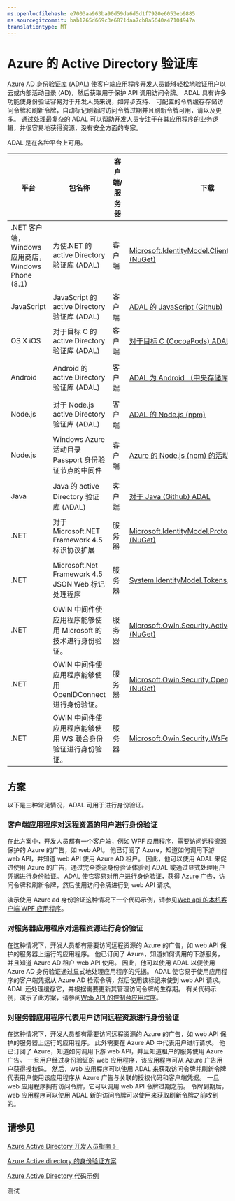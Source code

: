 ```yaml
---
ms.openlocfilehash: e7003aa963ba90d59da6d5d1f7920e6053eb9885
ms.sourcegitcommit: bab1265d669c3e6871daa7cb8a5640a47104947a
translationtype: MT
---
```

<properties
   pageTitle="Azure 的 Active Directory 验证库 |Microsoft Azure"
   description="Azure AD 身份验证库 (ADAL) 允许客户端应用程序开发人员可以很容易地验证用户以云或内部活动目录 (AD)，然后获取用于保护 API 调用访问令牌。"
   services="active-directory"
   documentationCenter=""
   authors="msmbaldwin"
   manager="mbaldwin"
   editor="mbaldwin" />
<tags
   ms.service="active-directory"
   ms.devlang="na"
   ms.topic="article"
   ms.tgt_pltfrm="na"
   ms.workload="identity"
   ms.date="08/11/2015"
   ms.author="mbaldwin" />

# Azure 的 Active Directory 验证库

Azure AD 身份验证库 (ADAL) 使客户端应用程序开发人员能够轻松地验证用户以云或内部活动目录 (AD)，然后获取用于保护 API 调用访问令牌。 ADAL 具有许多功能使身份验证容易对于开发人员来说，如异步支持、 可配置的令牌缓存存储访问令牌和刷新令牌，自动标记刷新时访问令牌过期并且刷新令牌可用，请以及更多。 通过处理最复杂的 ADAL 可以帮助开发人员专注于在其应用程序的业务逻辑，并很容易地获得资源，没有安全方面的专家。

ADAL 是在各种平台上可用。

|平台|包名称|客户端/服务器|下载|源代码|示例|
|---|---|---|---|---|---|
|.NET 客户端，Windows 应用商店，Windows Phone (8.1)|为使.NET 的 active Directory 验证库 (ADAL)|客户端|[Microsoft.IdentityModel.Clients.ActiveDirectory (NuGet)](https://www.nuget.org/packages/Microsoft.IdentityModel.Clients.ActiveDirectory)|[为使.NET (Github) ADAL](https://github.com/AzureAD/azure-activedirectory-library-for-dotnet)||
|JavaScript|JavaScript 的 active Directory 验证库 (ADAL)|客户端|[ADAL 的 JavaScript (Github)](https://github.com/AzureAD/azure-activedirectory-library-for-js)|[ADAL 的 JavaScript (Github)](https://github.com/AzureAD/azure-activedirectory-library-for-js)|[SinglePageApp-最低 (Github)](https://github.com/AzureADSamples/SinglePageApp-DotNet)|
|OS X iOS|对于目标 C 的 active Directory 验证库 (ADAL)|客户端|[对于目标 C (CocoaPods) ADAL](https://cocoapods.org/?q=adal%20io)|[对于目标 C (Github) ADAL](https://github.com/AzureAD/azure-activedirectory-library-for-objc)|[NativeClient Io (Github)](https://github.com/AzureADSamples/NativeClient-iOS)|
|Android|Android 的 active Directory 验证库 (ADAL)|客户端|[ADAL 为 Android （中央存储库）](http://search.maven.org/remotecontent?filepath=com/microsoft/aad/adal/)|[对于 Android (Github) ADAL](https://github.com/AzureAD/azure-activedirectory-library-for-android)|[NativeClient-Android (Github)](https://github.com/AzureADSamples/NativeClient-Android)|
|Node.js|对于 Node.js active Directory 验证库 (ADAL)|客户端|[ADAL 的 Node.js (npm)](https://www.npmjs.com/package/adal-node)|[ADAL 的 Node.js (Github)](https://github.com/AzureAD/azure-activedirectory-library-for-nodejs)|[WebAPI Nodejs (Github)](https://github.com/AzureADSamples/WebAPI-Nodejs)|
|Node.js|Windows Azure 活动目录 Passport 身份验证节点的中间件|客户端|[Azure 的 Node.js (npm) 的活动目录护照](https://www.npmjs.com/package/passport-azure-ad)|[Azure Active Directory 的 Node.js (Github)](https://github.com/AzureAD/passport-azure-ad)||
|Java|Java 的 active Directory 验证库 (ADAL)|客户端|[对于 Java (Github) ADAL](https://github.com/AzureAD/azure-activedirectory-library-for-java)|[对于 Java (Github) ADAL](https://github.com/AzureAD/azure-activedirectory-library-for-java)||
|.NET|对于 Microsoft.NET Framework 4.5 标识协议扩展|服务器|[Microsoft.IdentityModel.Protocol.Extensions (NuGet)](https://www.nuget.org/packages/Microsoft.IdentityModel.Protocol.Extensions)|[Azure 广告标识模型扩展为.NET (Github) 的](https://github.com/AzureAD/azure-activedirectory-identitymodel-extensions-for-dotnet)||
|.NET|Microsoft.Net Framework 4.5 JSON Web 标记处理程序|服务器|[System.IdentityModel.Tokens.Jwt (NuGet)](https://www.nuget.org/packages/System.IdentityModel.Tokens.Jwt)|[Azure 广告标识模型扩展为.NET (Github) 的](https://github.com/AzureAD/azure-activedirectory-identitymodel-extensions-for-dotnet)||
|.NET|OWIN 中间件使应用程序能够使用 Microsoft 的技术进行身份验证。|服务器|[Microsoft.Owin.Security.ActiveDirectory (NuGet)](https://www.nuget.org/packages/Microsoft.Owin.Security.ActiveDirectory/)|[OWIN (CodePlex)](http://katanaproject.codeplex.com)||
|.NET|OWIN 中间件使应用程序能够使用 OpenIDConnect 进行身份验证。|服务器|[Microsoft.Owin.Security.OpenIdConnect (NuGet)](https://www.nuget.org/packages/Microsoft.Owin.Security.OpenIdConnect)|[OWIN (CodePlex)](http://katanaproject.codeplex.com)|[WebApp OpenIDConnecty 最低 (Github)](https://github.com/AzureADSamples/WebApp-OpenIDConnect-DotNet)|
|.NET|OWIN 中间件使应用程序能够使用 WS 联合身份验证进行身份验证。|服务器|[Microsoft.Owin.Security.WsFederation (NuGet)](https://www.nuget.org/packages/Microsoft.Owin.Security.WsFederation)|[OWIN (CodePlex)](http://katanaproject.codeplex.com)|[WebApp WSFederation 最低 (Github)](https://github.com/AzureADSamples/WebApp-WSFederation-DotNet)|

## 方案

以下是三种常见情况，ADAL 可用于进行身份验证。  

### 客户端应用程序对远程资源的用户进行身份验证

在此方案中，开发人员都有一个客户端，例如 WPF 应用程序，需要访问远程资源保护的 Azure 的广告，如 web API。 他已订阅了 Azure，知道如何调用下游 web API，并知道 web API 使用 Azure AD 租户。 因此，他可以使用 ADAL 来促进使用 Azure 的广告，通过完全委派身份验证体验到 ADAL 或通过显式处理用户凭据进行身份验证。 ADAL 使它容易对用户进行身份验证，获得 Azure 广告，访问令牌和刷新令牌，然后使用访问令牌进行到 web API 请求。

演示使用 Azure ad 身份验证这种情况下一个代码示例，请参见[Web api 的本机客户端 WPF 应用程序](https://github.com/azureadsamples/nativeclient-dotnet)。

### 对服务器应用程序对远程资源进行身份验证

在这种情况下，开发人员都有需要访问远程资源的 Azure 的广告，如 web API 保护的服务器上运行的应用程序。 他已订阅了 Azure，知道如何调用的下游服务，并且知道 Azure AD 租户 web API 使用。 因此，他可以使用 ADAL 以便使用 Azure AD 身份验证通过显式地处理应用程序的凭据。 ADAL 使它易于使用应用程序的客户端凭据从 Azure AD 检索令牌，然后使用该标记来使到 web API 请求。 ADAL 还处理缓存它，并根据需要更新其管理访问令牌的生存期。 有关代码示例，演示了此方案，请参阅[Web API 的控制台应用程序](https://github.com/AzureADSamples/Daemon-DotNet)。

### 对服务器应用程序代表用户访问远程资源进行身份验证

在这种情况下，开发人员都有需要访问远程资源的 Azure 的广告，如 web API 保护的服务器上运行的应用程序。 此外需要在 Azure AD 中代表用户进行请求。 他已订阅了 Azure，知道如何调用下游 web API，并且知道租户的服务使用 Azure 广告。 一旦用户经过身份验证的 web 应用程序，该应用程序可从 Azure 广告用户获得授权码。 然后，web 应用程序可以使用 ADAL 来获取访问令牌并刷新令牌代表用户使用该应用程序从 Azure 广告与关联的授权代码和客户端凭据。 一旦 web 应用程序拥有访问令牌，它可以调用 web API 令牌过期之前。 令牌到期后，web 应用程序可以使用 ADAL 新的访问令牌可以使用来获取刷新令牌之前收到的。


## 请参见

[Azure Active Directory 开发人员指南 》](active-directory-developers-guide.md)

[Azure Active directory 的身份验证方案](active-directory-authentication-scenarios.md)

[Azure Active Directory 代码示例](active-directory-code-samples.md)

测试
